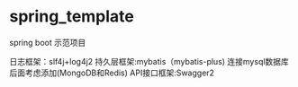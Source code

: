 # spring_template
spring boot 示范项目

日志框架：slf4j+log4j2
持久层框架:mybatis（mybatis-plus) 连接mysql数据库 后面考虑添加(MongoDB和Redis)
API接口框架:Swagger2
